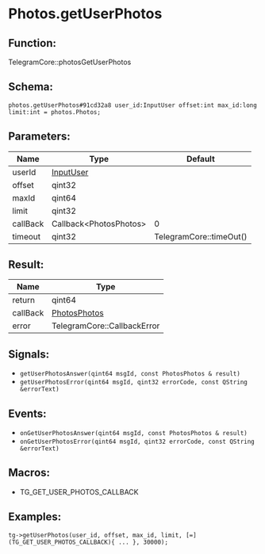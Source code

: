 # Photos.getUserPhotos

## Function:

TelegramCore::photosGetUserPhotos

## Schema:

`photos.getUserPhotos#91cd32a8 user_id:InputUser offset:int max_id:long limit:int = photos.Photos;`
## Parameters:

|Name|Type|Default|
|----|----|-------|
|userId|[InputUser](../../types/inputuser.md)||
|offset|qint32||
|maxId|qint64||
|limit|qint32||
|callBack|Callback<PhotosPhotos\>|0|
|timeout|qint32|TelegramCore::timeOut()|

## Result:

|Name|Type|
|----|----|
|return|qint64|
|callBack|[PhotosPhotos](../../types/photosphotos.md)|
|error|TelegramCore::CallbackError|

## Signals:

* `getUserPhotosAnswer(qint64 msgId, const PhotosPhotos & result)`
* `getUserPhotosError(qint64 msgId, qint32 errorCode, const QString &errorText)`

## Events:

* `onGetUserPhotosAnswer(qint64 msgId, const PhotosPhotos & result)`
* `onGetUserPhotosError(qint64 msgId, qint32 errorCode, const QString &errorText)`

## Macros:

* TG_GET_USER_PHOTOS_CALLBACK

## Examples:

`tg->getUserPhotos(user_id, offset, max_id, limit, [=](TG_GET_USER_PHOTOS_CALLBACK){
    ...
}, 30000);`
